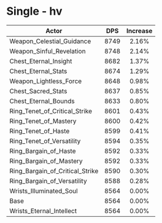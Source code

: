 # Single - hv
| Actor | DPS | Increase |
|---|:---:|:---:|
|Weapon_Celestial_Guidance|8749|2.16%|
|Weapon_Sinful_Revelation|8748|2.14%|
|Chest_Eternal_Insight|8682|1.37%|
|Chest_Eternal_Stats|8674|1.29%|
|Weapon_Lightless_Force|8648|0.98%|
|Chest_Sacred_Stats|8637|0.85%|
|Chest_Eternal_Bounds|8633|0.80%|
|Ring_Tenet_of_Critical_Strike|8601|0.43%|
|Ring_Tenet_of_Mastery|8600|0.42%|
|Ring_Tenet_of_Haste|8599|0.41%|
|Ring_Tenet_of_Versatility|8594|0.35%|
|Ring_Bargain_of_Haste|8592|0.33%|
|Ring_Bargain_of_Mastery|8592|0.33%|
|Ring_Bargain_of_Critical_Strike|8590|0.30%|
|Ring_Bargain_of_Versatility|8588|0.28%|
|Wrists_Illuminated_Soul|8564|0.00%|
|Base|8564|0.00%|
|Wrists_Eternal_Intellect|8564|0.00%|
